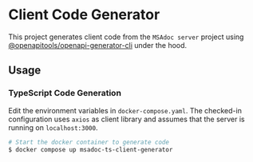 # Client Code Generator

This project generates client code from the `MSAdoc server` project using [@openapitools/openapi-generator-cli](https://github.com/OpenAPITools/openapi-generator-cli) under the hood.

## Usage

### TypeScript Code Generation

Edit the environment variables in `docker-compose.yaml`. The checked-in configuration uses `axios` as client library and assumes that the server is running on `localhost:3000`.

```bash
# Start the docker container to generate code
$ docker compose up msadoc-ts-client-generator
```



